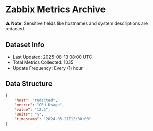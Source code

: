 # Zabbix Metrics Archive

⚠️ **Note**: Sensitive fields like hostnames and system descriptions are redacted.

## Dataset Info
- Last Updated: 2025-08-13 08:00 UTC
- Total Metrics Collected: 1035
- Update Frequency: Every (1) hour

## Data Structure
```json
{
    "host": "redacted",
    "metric": "CPU Usage",
    "value": "12.5",
    "units": "%",
    "timestamp": "2024-05-21T12:00:00"
}
```

